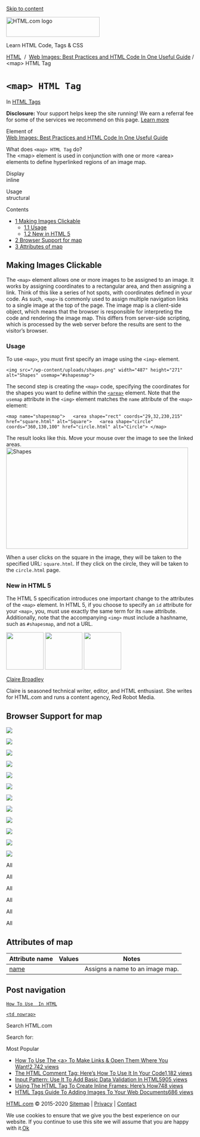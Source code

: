 <a href="#site-main" class="skip-link screen-reader-text">Skip to content</a>

<img src="https://html.com/wp-content/uploads/html-com-logo.png" alt="HTML.com logo" class="custom-logo sp-no-webp" srcset="https://html.com/wp-content/uploads/html-com-logo.png" width="250" height="53" />

[](https://html.com/)

Learn HTML Code, Tags & CSS

[HTML](https://html.com/)  /  [Web Images: Best Practices and HTML Code In One Useful Guide](https://html.com/images/) / &lt;map&gt; HTML Tag

`<map> HTML Tag`
================

In <span class="post-meta-category">[HTML Tags](https://html.com/tags/)</span>

**Disclosure:** Your support helps keep the site running! We earn a referral fee for some of the services we recommend on this page. [Learn more](https://html.com/disclosure/)

Element of  
[Web Images: Best Practices and HTML Code In One Useful Guide](https://html.com/images/)

What does `<map> HTML Tag` do?  
The &lt;map&gt; element is used in conjunction with one or more &lt;area&gt; elements to define hyperlinked regions of an image map.

Display  
inline

Usage  
structural

<span class="underline"></span>

Contents

-   [<span class="toc_number toc_depth_1">1</span> Making Images Clickable](#Making_Images_Clickable)
    -   [<span class="toc_number toc_depth_2">1.1</span> Usage](#Usage)
    -   [<span class="toc_number toc_depth_2">1.2</span> New in HTML 5](#New_in_HTML_5)
-   [<span class="toc_number toc_depth_1">2</span> Browser Support for map](#Browser_Support_for_map)
-   [<span class="toc_number toc_depth_1">3</span> Attributes of map](#Attributes_of_map)

<span id="Making_Images_Clickable">Making Images Clickable</span>
-----------------------------------------------------------------

The `<map>` element allows one or more images to be assigned to an image. It works by assigning coordinates to a rectangular area, and then assigning a link. Think of this like a series of hot spots, with coordinates defined in your code. As such, `<map>` is commonly used to assign multiple navigation links to a single image at the top of the page. The image map is a client-side object, which means that the browser is responsible for interpreting the code and rendering the image map. This differs from server-side scripting, which is processed by the web server before the results are sent to the visitor’s browser.

### <span id="Usage">Usage</span>

To use `<map>`, you must first specify an image using the `<img>` element.

    <img src="/wp-content/uploads/shapes.png" width="487" height="271" alt="Shapes" usemap="#shapesmap"> 

The second step is creating the `<map>` code, specifying the coordinates for the shapes you want to define within the [`<area>`](https://html.com/tags/area/) element. Note that the `usemap` attribute in the `<img>` element matches the `name` attribute of the `<map>` element:

    <map name="shapesmap">   <area shape="rect" coords="29,32,230,215" href="square.html" alt="Square">   <area shape="circle" coords="360,130,100" href="circle.html" alt="Circle"> </map> 

The result looks like this. Move your mouse over the image to see the linked areas. <img src="https://html.com/wp-content/uploads/shapes.png" alt="Shapes" class="sp-no-webp" srcset="/wp-content/uploads/shapes.png" width="487" height="271" />

When a user clicks on the square in the image, they will be taken to the specified URL: `square.html`. If they click on the circle, they will be taken to the `circle.html` page.

### <span id="New_in_HTML_5">New in HTML 5</span>

The HTML 5 specification introduces one important change to the attributes of the `<map>` element. In HTML 5, if you choose to specify an `id` attribute for your `<map>`, you, must use exactly the same term for its `name` attribute. Additionally, note that the accompanying `<img>` must include a hashname, such as `#shapesmap`, and not a URL.

<img src="http://html.com/wp-content/plugins/a3-lazy-load/assets/images/lazy_placeholder.gif" class="lazy lazy-hidden avatar avatar-100 photo" width="100" height="100" />

<img src="http://html.com/wp-content/plugins/a3-lazy-load/assets/images/lazy_placeholder.gif" class="lazy lazy-hidden avatar avatar-100 photo" width="100" height="100" />

<img src="https://secure.gravatar.com/avatar/19acdfaa8761aac8a56ea06794f3dc88?s=100&amp;d=mm&amp;r=g" class="avatar avatar-100 photo" srcset="https://secure.gravatar.com/avatar/19acdfaa8761aac8a56ea06794f3dc88?s=200&amp;d=mm&amp;r=g 2x" width="100" height="100" />

[Claire Broadley](https://html.com/author/claire/)

<span class="fn">Claire is seasoned technical writer, editor, and HTML enthusiast. She writes for HTML.com and runs a content agency, Red Robot Media.</span>

<span id="tho-end-content" style="display: block; visibility: hidden;"></span>

<span id="Browser_Support_for_map">Browser Support for map</span>
-----------------------------------------------------------------

<img src="http://html.com/wp-content/plugins/a3-lazy-load/assets/images/lazy_placeholder.gif" class="lazy lazy-hidden" />

![](https://html.com/wp-content/plugins/htmlcodetutorial-plugin/assets/images/ie-true.png)

<img src="http://html.com/wp-content/plugins/a3-lazy-load/assets/images/lazy_placeholder.gif" class="lazy lazy-hidden" />

![](https://html.com/wp-content/plugins/htmlcodetutorial-plugin/assets/images/firefox-true.png)

<img src="http://html.com/wp-content/plugins/a3-lazy-load/assets/images/lazy_placeholder.gif" class="lazy lazy-hidden" />

![](https://html.com/wp-content/plugins/htmlcodetutorial-plugin/assets/images/chrome-true.png)

<img src="http://html.com/wp-content/plugins/a3-lazy-load/assets/images/lazy_placeholder.gif" class="lazy lazy-hidden" />

![](https://html.com/wp-content/plugins/htmlcodetutorial-plugin/assets/images/edge-true.png)

<img src="http://html.com/wp-content/plugins/a3-lazy-load/assets/images/lazy_placeholder.gif" class="lazy lazy-hidden" />

![](https://html.com/wp-content/plugins/htmlcodetutorial-plugin/assets/images/safari-true.png)

<img src="http://html.com/wp-content/plugins/a3-lazy-load/assets/images/lazy_placeholder.gif" class="lazy lazy-hidden" />

![](https://html.com/wp-content/plugins/htmlcodetutorial-plugin/assets/images/opera-true.png)

<span class="browser-supported">All</span>

<span class="browser-supported">All</span>

<span class="browser-supported">All</span>

<span class="browser-supported">All</span>

<span class="browser-supported">All</span>

<span class="browser-supported">All</span>

<span id="Attributes_of_map">Attributes of map</span>
-----------------------------------------------------

<table><thead><tr class="header"><th>Attribute name</th><th>Values</th><th>Notes</th></tr></thead><tbody><tr class="odd"><td><a href="https://html.com/attributes/map-name/" class="linked-name">name</a><br />
</td><td></td><td>Assigns a name to an image map.</td></tr></tbody></table>

Post navigation
---------------

[<span class="nav-link-label"><span class="genericon genericon-previous"></span></span>`How To Use  In HTML`](https://html.com/attributes/img-src/)

[`<td nowrap>`<span class="nav-link-label"><span class="genericon genericon-next"></span></span>](https://html.com/attributes/td-nowrap/)

Search HTML.com

<span class="screen-reader-text">Search for:</span>

Most Popular

-   <a href="https://html.com/attributes/a-target/" class="popular_posts_bars_link">How To Use The &lt;a&gt; To Make Links &amp; Open Them Where You Want!</a><span class="popular_posts_bars_comment_count_hold"><a href="https://html.com/attributes/a-target/#comments" class="popular_posts_bars_comment_count">2,742 views</a><span class="popular_posts_bars_comment_count_triangle"></span></span>
-   <a href="https://html.com/tags/comment-tag/" class="popular_posts_bars_link">The HTML Comment Tag: Here’s How To Use It In Your Code</a><span class="popular_posts_bars_comment_count_hold"><a href="https://html.com/tags/comment-tag/#comments" class="popular_posts_bars_comment_count">1,182 views</a><span class="popular_posts_bars_comment_count_triangle"></span></span>
-   <a href="https://html.com/attributes/input-pattern/" class="popular_posts_bars_link">Input Pattern: Use It To Add Basic Data Validation In HTML5</a><span class="popular_posts_bars_comment_count_hold"><a href="https://html.com/attributes/input-pattern/#comments" class="popular_posts_bars_comment_count">905 views</a><span class="popular_posts_bars_comment_count_triangle"></span></span>
-   <a href="https://html.com/tags/iframe/" class="popular_posts_bars_link">Using The HTML Tag To Create Inline Frames: Here’s How</a><span class="popular_posts_bars_comment_count_hold"><a href="https://html.com/tags/iframe/#comments" class="popular_posts_bars_comment_count">748 views</a><span class="popular_posts_bars_comment_count_triangle"></span></span>
-   <a href="https://html.com/tags/img/" class="popular_posts_bars_link">HTML Tags Guide To Adding Images To Your Web Documents</a><span class="popular_posts_bars_comment_count_hold"><a href="https://html.com/tags/img/#comments" class="popular_posts_bars_comment_count">686 views</a><span class="popular_posts_bars_comment_count_triangle"></span></span>

[HTML.com](https://html.com/) © 2015-2020 [Sitemap](https://html.com/sitemap/) | [Privacy](https://html.com/privacy/) | [Contact](https://html.com/contact/)

<span id="cn-notice-text" class="cn-text-container">We use cookies to ensure that we give you the best experience on our website. If you continue to use this site we will assume that you are happy with it.</span><span id="cn-notice-buttons" class="cn-buttons-container"><a href="#" id="cn-accept-cookie" class="cn-set-cookie cn-button bootstrap button">Ok</a></span><a href="javascript:void(0);" id="cn-close-notice" class="cn-close-icon"></a>
